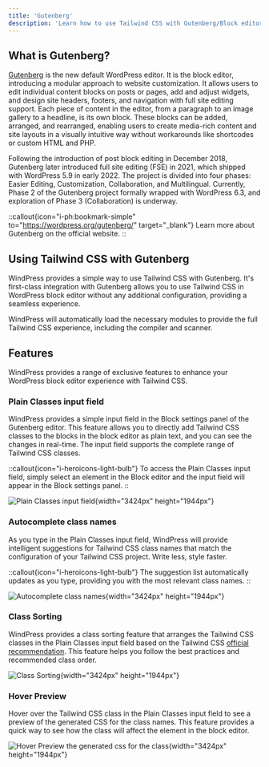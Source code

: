 ```yaml
---
title: 'Gutenberg'
description: 'Learn how to use Tailwind CSS with Gutenberg/Block editor in WordPress.'
---
```


## What is Gutenberg?

[Gutenberg](https://wordpress.org/gutenberg/) is the new default WordPress editor. It is the block editor, introducing a modular approach to website customization. It allows users to edit individual content blocks on posts or pages, add and adjust widgets, and design site headers, footers, and navigation with full site editing support. Each piece of content in the editor, from a paragraph to an image gallery to a headline, is its own block. These blocks can be added, arranged, and rearranged, enabling users to create media-rich content and site layouts in a visually intuitive way without workarounds like shortcodes or custom HTML and PHP.

Following the introduction of post block editing in December 2018, Gutenberg later introduced full site editing (FSE) in 2021, which shipped with WordPress 5.9 in early 2022. The project is divided into four phases: Easier Editing, Customization, Collaboration, and Multilingual. Currently, Phase 2 of the Gutenberg project formally wrapped with WordPress 6.3, and exploration of Phase 3 (Collaboration) is underway.

::callout{icon="i-ph:bookmark-simple" to="https://wordpress.org/gutenberg/" target="_blank"}
Learn more about Gutenberg on the official website.
::

## Using Tailwind CSS with Gutenberg

WindPress provides a simple way to use Tailwind CSS with Gutenberg. It's first-class integration with Gutenberg allows you to use Tailwind CSS in WordPress block editor without any additional configuration, providing a seamless experience.

WindPress will automatically load the necessary modules to provide the full Tailwind CSS experience, including the compiler and scanner.

## Features

WindPress provides a range of exclusive features to enhance your WordPress block editor experience with Tailwind CSS.


### Plain Classes input field

WindPress provides a simple input field in the Block settings panel of the Gutenberg editor. This feature allows you to directly add Tailwind CSS classes to the blocks in the block editor as plain text, and you can see the changes in real-time. The input field supports the complete range of Tailwind CSS classes.

::callout{icon="i-heroicons-light-bulb"}
To access the Plain Classes input field, simply select an element in the Block editor and the input field will appear in the Block settings panel.
::

![Plain Classes input field](/img/docs/content/integrations/gutenberg/screenshot-1.png){width="3424px" height="1944px"}

### Autocomplete class names

As you type in the Plain Classes input field, WindPress will provide intelligent suggestions for Tailwind CSS class names that match the configuration of your Tailwind CSS project. Write less, style faster.

::callout{icon="i-heroicons-light-bulb"}
The suggestion list automatically updates as you type, providing you with the most relevant class names.
::

![Autocomplete class names](/img/docs/content/integrations/gutenberg/screenshot-2.png){width="3424px" height="1944px"}

### Class Sorting

WindPress provides a class sorting feature that arranges the Tailwind CSS classes in the Plain Classes input field based on the Tailwind CSS [official recommendation](https://tailwindcss.com/blog/automatic-class-sorting-with-prettier). This feature helps you follow the best practices and recommended class order.

![Class Sorting](/img/docs/content/integrations/gutenberg/screenshot-3.png){width="3424px" height="1944px"}

### Hover Preview

Hover over the Tailwind CSS class in the Plain Classes input field to see a preview of the generated CSS for the class names. This feature provides a quick way to see how the class will affect the element in the block editor.

![Hover Preview the generated css for the class](/img/docs/content/integrations/gutenberg/screenshot-4.png){width="3424px" height="1944px"}
